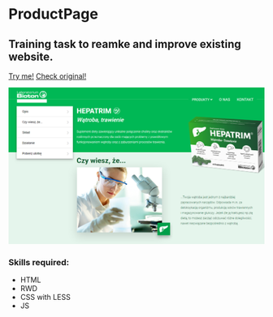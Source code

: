 # ProductPage
## Training task to reamke and improve existing website.

[Try me!](https://chaczyk113.github.io/ProductPage/ "Product page - Hepatrim")
[Check original!](http://www.laboratoriumbioton.pl/hepatrim.html "Laboratorium Bioton - Hepatrim")

![Page preview](images/ProductPage.png)

### Skills required:
- HTML
- RWD
- CSS with LESS
- JS